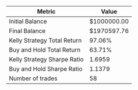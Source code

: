 | Metric | Value |
| --- | --- |
| Initial Balance | $1000000.00 |
| Final Balance | $1970597.76 |
| Kelly Strategy Total Return | 97.06% |
| Buy and Hold Total Return | 63.71% |
| Kelly Strategy Sharpe Ratio | 1.6959 |
| Buy and Hold Sharpe Ratio | 1.1379 |
| Number of trades | 58 |
